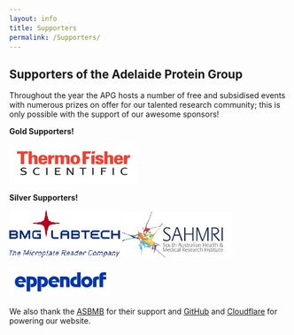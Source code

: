 ```yaml
---
layout: info
title: Supporters
permalink: /Supporters/
---
```


## Supporters of the Adelaide Protein Group

Throughout the year the APG hosts a number of free and subsidised events with numerous prizes on offer for our talented research community; 
this is only possible with the support of our awesome sponsors!

__Gold Supporters!__

[![](/assets/logos/thermofisher.png)](https://http://www.thermofisher.com.au/)

__Silver Supporters!__

[![](/assets/logos/bmg.png)](https://www.bmglabtech.com/)
[![](/assets/logos/sahmri.jpeg)](https://www.sahmri.org/)

[![](/assets/logos/eppendorf.png)](https://www.eppendorf.com/AU-en/)



We also thank the [ASBMB](https://www.asbmb.org.au/) for their support and [GitHub](https://github.com/) and [Cloudflare](https://www.cloudflare.com/) for powering our website.
